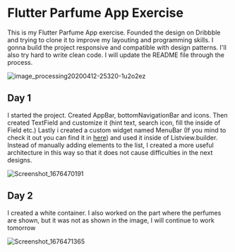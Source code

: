 # Flutter Parfume App Exercise

This is my Flutter Parfume App exercise. 
Founded the design on Dribbble and trying to clone it to improve my layouting and programming skills. I gonna build the project responsive and compatible with design patterns. I'll also try hard to write clean code. I will update the README file through the process. 

![image_processing20200412-25320-1u2o2ez](https://user-images.githubusercontent.com/69268069/219046569-b63578d8-4c76-4bf3-8633-0570e6950cc7.png)

## Day 1
I started the project. Created AppBar, bottomNavigationBar and icons. Then created TextField and customize it (hint text, search icon, fill the inside of Field etc.) Lastly i created a custom widget named MenuBar (If you mind to check it out you can find it in [here](https://github.com/ABDURRAHMANYIGIT/Flutter_Parfume_App/blob/master/lib/pages/menu_bar.dart)) and used it inside of Listview.builder. Instead of manually adding elements to the list, I created a more useful architecture in this way so that it does not cause difficulties in the next designs.

![Screenshot_1676470191](https://user-images.githubusercontent.com/69268069/219052966-a4500eee-e771-4bc4-a72e-3d04c250268c.png)


## Day 2
I created a white container. I also worked on the part where the perfumes are shown, but it was not as shown in the image, I will continue to work tomorrow

![Screenshot_1676471365](https://user-images.githubusercontent.com/69268069/219096806-4a14650e-858d-45a5-8b6c-480a5a4d86c8.png)
